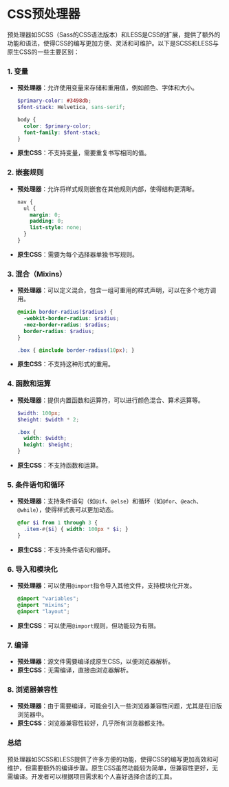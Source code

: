 # CSS预处理器

预处理器如SCSS（Sass的CSS语法版本）和LESS是CSS的扩展，提供了额外的功能和语法，使得CSS的编写更加方便、灵活和可维护。以下是SCSS和LESS与原生CSS的一些主要区别：

### 1. 变量
- **预处理器**：允许使用变量来存储和重用值，例如颜色、字体和大小。
  ```scss
  $primary-color: #3498db;
  $font-stack: Helvetica, sans-serif;

  body {
    color: $primary-color;
    font-family: $font-stack;
  }
  ```
- **原生CSS**：不支持变量，需要重复书写相同的值。

### 2. 嵌套规则
- **预处理器**：允许将样式规则嵌套在其他规则内部，使得结构更清晰。
  ```scss
  nav {
    ul {
      margin: 0;
      padding: 0;
      list-style: none;
    }
  }
  ```
- **原生CSS**：需要为每个选择器单独书写规则。

### 3. 混合（Mixins）
- **预处理器**：可以定义混合，包含一组可重用的样式声明，可以在多个地方调用。
  ```scss
  @mixin border-radius($radius) {
    -webkit-border-radius: $radius;
    -moz-border-radius: $radius;
    border-radius: $radius;
  }

  .box { @include border-radius(10px); }
  ```
- **原生CSS**：不支持这种形式的重用。

### 4. 函数和运算
- **预处理器**：提供内置函数和运算符，可以进行颜色混合、算术运算等。
  ```scss
  $width: 100px;
  $height: $width * 2;

  .box {
    width: $width;
    height: $height;
  }
  ```
- **原生CSS**：不支持函数和运算。

### 5. 条件语句和循环
- **预处理器**：支持条件语句（如`@if`、`@else`）和循环（如`@for`、`@each`、`@while`），使得样式表可以更加动态。
  ```scss
  @for $i from 1 through 3 {
    .item-#{$i} { width: 100px * $i; }
  }
  ```
- **原生CSS**：不支持条件语句和循环。

### 6. 导入和模块化
- **预处理器**：可以使用`@import`指令导入其他文件，支持模块化开发。
  ```scss
  @import "variables";
  @import "mixins";
  @import "layout";
  ```
- **原生CSS**：可以使用`@import`规则，但功能较为有限。

### 7. 编译
- **预处理器**：源文件需要编译成原生CSS，以便浏览器解析。
- **原生CSS**：无需编译，直接由浏览器解析。

### 8. 浏览器兼容性
- **预处理器**：由于需要编译，可能会引入一些浏览器兼容性问题，尤其是在旧版浏览器中。
- **原生CSS**：浏览器兼容性较好，几乎所有浏览器都支持。

### 总结
预处理器如SCSS和LESS提供了许多方便的功能，使得CSS的编写更加高效和可维护，但需要额外的编译步骤。原生CSS虽然功能较为简单，但兼容性更好，无需编译。开发者可以根据项目需求和个人喜好选择合适的工具。
